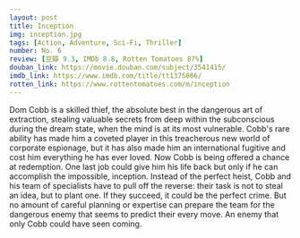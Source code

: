 ```yaml
---
layout: post 
title: Inception
img: inception.jpg
tags: [Action, Adventure, Sci-Fi, Thriller]
number: No. 6
review: [豆瓣 9.3, IMDb 8.8, Rotten Tomatoes 87%]
douban_link: https://movie.douban.com/subject/3541415/
imdb_link: https://www.imdb.com/title/tt1375666/
rotten_link: https://www.rottentomatoes.com/m/inception
---
```


Dom Cobb is a skilled thief, the absolute best in the dangerous art of extraction, stealing valuable secrets from deep within the subconscious during the dream state, when the mind is at its most vulnerable. Cobb's rare ability has made him a coveted player in this treacherous new world of corporate espionage, but it has also made him an international fugitive and cost him everything he has ever loved. Now Cobb is being offered a chance at redemption. One last job could give him his life back but only if he can accomplish the impossible, inception. Instead of the perfect heist, Cobb and his team of specialists have to pull off the reverse: their task is not to steal an idea, but to plant one. If they succeed, it could be the perfect crime. But no amount of careful planning or expertise can prepare the team for the dangerous enemy that seems to predict their every move. An enemy that only Cobb could have seen coming.